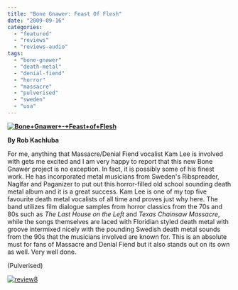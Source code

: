```yaml
---
title: "Bone Gnawer: Feast Of Flesh"
date: "2009-09-16"
categories: 
  - "featured"
  - "reviews"
  - "reviews-audio"
tags: 
  - "bone-gnawer"
  - "death-metal"
  - "denial-fiend"
  - "horror"
  - "massacre"
  - "pulverised"
  - "sweden"
  - "usa"
---
```


**[![Bone+Gnawer+-+Feast+of+Flesh](http://www.hellbound.ca/wp-content/uploads/2009/09/Bone+Gnawer+-+Feast+of+Flesh-300x300.jpg "Bone+Gnawer+-+Feast+of+Flesh")](http://www.hellbound.ca/wp-content/uploads/2009/09/Bone+Gnawer+-+Feast+of+Flesh.JPG)**

**By Rob Kachluba**

For me, anything that Massacre/Denial Fiend vocalist Kam Lee is involved with gets me excited and I am very happy to report that this new Bone Gnawer project is no exception. In fact, it is possibly some of his finest work. He has incorporated metal musicians from Sweden's Ribspreader, Naglfar and Paganizer to put out this horror-filled old school sounding death metal album and it is a great success. Kam Lee is one of my top five favourite death metal vocalists of all time and proves just why here. The band utilizes film dialogue samples from horror classics from the 70s and 80s such as _The Last House on the Left_ and _Texas Chainsaw Massacre_, while the songs themselves are laced with Floridian styled death metal with groove intermixed nicely with the pounding Swedish death metal sounds from the 90s that the musicians involved are known for. This is an absolute must for fans of Massacre and Denial Fiend but it also stands out on its own as well. Very well done.

(Pulverised)

[![review8](http://www.hellbound.ca/wp-content/uploads/2009/07/review8.png "review8")](http://www.hellbound.ca/wp-content/uploads/2009/07/review8.png)
